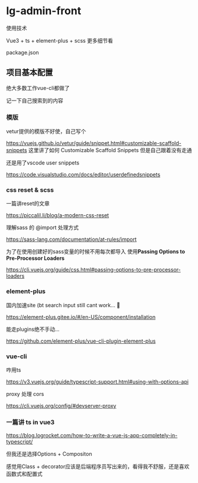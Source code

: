 # lg-admin-front

使用技术

Vue3 + ts + element-plus + scss 更多细节看

package.json

## 项目基本配置

绝大多数工作vue-cli都做了

记一下自己搜索到的内容



### 模版

vetur提供的模版不好使，自己写个

https://vuejs.github.io/vetur/guide/snippet.html#customizable-scaffold-snippets 这里讲了如何 Customizable Scaffold Snippets 但是自己跟着没有走通



还是用了vscode user snippets

https://code.visualstudio.com/docs/editor/userdefinedsnippets



### css reset & scss

一篇讲reset的文章

https://piccalil.li/blog/a-modern-css-reset



理解sass 的 @import 处理方式

https://sass-lang.com/documentation/at-rules/import



为了在使用创建好的sass变量的时候不用每次都导入 使用**Passing Options to Pre-Processor Loaders**

https://cli.vuejs.org/guide/css.html#passing-options-to-pre-processor-loaders



### element-plus

国内加速site (bt search input still cant work... :baby_chick:

https://element-plus.gitee.io/#/en-US/component/installation



能走plugins绝不手动...

https://github.com/element-plus/vue-cli-plugin-element-plus



### vue-cli

咋用ts

https://v3.vuejs.org/guide/typescript-support.html#using-with-options-api



proxy 处理 cors

https://cli.vuejs.org/config/#devserver-proxy



### 一篇讲 ts in vue3

https://blog.logrocket.com/how-to-write-a-vue-js-app-completely-in-typescript/

但我还是选择Options + Compositon

感觉用Class + decorator应该是后端程序员写出来的，看得我不舒服，还是喜欢函数式和配置式